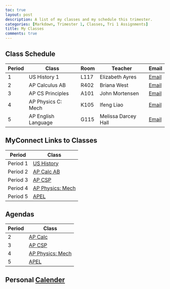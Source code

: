 ```yaml
---
toc: true
layout: post
description: A list of my classes and my schedule this trimester.
categories: [Markdown, Trimester 1, Classes, Tri 1 Assignments]
title: My Classes
comments: true
---
```


## Class Schedule

| Period | Class | Room | Teacher | Email |
|-|-|-|-|-|
| 1 | US History 1 | L117 | Elizabeth Ayres | [Email](mailto:%22undefined%22%20%3Ceayres@powayusd.com%3E?subject=RE:%20David%20K.%20Vasilev,%20Course%20US%20HISTORY%201,%20period%201) |
| 2 | AP Calculus AB | R402 | Briana West | [Email](mailto:%22undefined%22%20%3Cbwest@powayusd.com%3E?subject=RE:%20David%20K.%20Vasilev,%20Course%20AP%20CALCULUS%20AB%20(1),%20period%202) |
| 3 | AP CS Principles | A101 | John Mortensen | [Email](mailto:%22undefined%22%20%3Cjmortensen@powayusd.com%3E?subject=RE:%20David%20K.%20Vasilev,%20Course%20AP%20CS%20PRINCIPLES%20(1),%20period%203) |
| 4 | AP Physics C: Mech | K105 | Ifeng Liao | [Email](mailto:%22undefined%22%20%3Cfliao@powayusd.com%3E?subject=RE:%20David%20K.%20Vasilev,%20Course%20AP%20PHYS/C:MECH(1),%20period%204) |
| 5 | AP English Language | G115 | Melissa Darcey Hall | [Email](mailto:%22undefined%22%20%3Cmdarceyhall@powayusd.com%3E?subject=RE:%20David%20K.%20Vasilev,%20Course%20AP%20ENGLISH%20LANG(1),%20period%205) |

## MyConnect Links to Classes

| Period | Class |
|-|-|
| Period 1 | [US History](https://poway.instructure.com/courses/126559) |
| Period 2 | [AP Calc AB](https://poway.instructure.com/courses/126748) |
| Period 3 | [AP CSP](https://poway.instructure.com/courses/127268) |
| Period 4 | [AP Physics: Mech](https://poway.instructure.com/courses/126256) |
| Period 5 | [APEL](https://poway.instructure.com/courses/127001) |

## Agendas

| Period | Class |
|-|-|
| 2 | [AP Calc](https://docs.google.com/document/d/1IMstRWB8YTo9lxEyXocxnuP02BepImgJmoLbTP9b2NY/edit) |
| 3 | [AP CSP](https://nighthawkcoders.github.io/APCSP/schedule) |
| 4 | [AP Physics: Mech](https://poway.instructure.com/courses/126256) |
| 5 | [APEL](https://poway.instructure.com/courses/127001/modules) |

## Personal [Calender](https://www.icloud.com/calendar/)